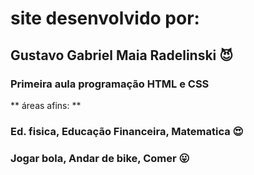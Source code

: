 # site desenvolvido por:
## Gustavo Gabriel Maia Radelinski :smiling_imp:
### Primeira aula programação HTML e CSS
** áreas afins: **
### Ed. fisica, Educação Financeira, Matematica :heart_eyes:
### Jogar bola, Andar de bike, Comer :stuck_out_tongue: 

